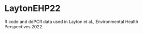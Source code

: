 # LaytonEHP22
R code and ddPCR data used in Layton et al., Environmental Health Perspectives 2022.  

